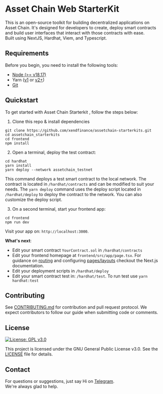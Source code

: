 # Asset Chain Web StarterKit

This is an open-source toolkit for building decentralized applications on Asset Chain. It's designed for developers to create, deploy smart contracts and build user interfaces that interact with those contracts with ease.<br/>
Built using NextJS, Hardhat, Viem, and Typescript.

## Requirements

Before you begin, you need to install the following tools:

- [Node (>= v18.17)](https://nodejs.org/en/download/)
- Yarn ([v1](https://classic.yarnpkg.com/en/docs/install/) or [v2+](https://yarnpkg.com/getting-started/install))
- [Git](https://git-scm.com/downloads)

## Quickstart

To get started with Asset Chain Starterkit , follow the steps below:

1. Clone this repo & install dependencies

```
git clone https://github.com/xendfinance/assetchain-starterkits.git
cd assetchain_starterkits
cd frontend 
npm install
```

2. Open a terminal, deploy the test contract:

```
cd hardhat
yarn install
yarn deploy --network assetchain_testnet
```

This command deploys a test smart contract to the local network. The contract is located in `/hardhat/contracts` and can be modified to suit your needs. The `yarn deploy` command uses the deploy script located in `/hardhat/deploy` to deploy the contract to the network. You can also customize the deploy script.

3. On a second terminal, start your frontend app:

```
cd frontend
npm run dev
```

Visit your app on: `http://localhost:3000`.

**What's next**:

- Edit your smart contract `YourContract.sol` in `/hardhat/contracts`
- Edit your frontend homepage at `frontend/src/app/page.tsx`. For guidance on [routing](https://nextjs.org/docs/app/building-your-application/routing/defining-routes) and configuring [pages/layouts](https://nextjs.org/docs/app/building-your-application/routing/pages-and-layouts) checkout the Next.js documentation.
- Edit your deployment scripts in `/hardhat/deploy`
- Edit your smart contract test in: `/hardhat/test`. To run test use `yarn hardhat:test`


## Contributing

See [CONTRIBUTING.md](https://github.com/xendfinance/assetchain-starterkits/CONTRIBUTING.md) for contribution and pull request protocol. We expect contributors to follow our guide when submitting code or comments.

## License

[![License: GPL v3.0](https://img.shields.io/badge/License-GPL%20v3-blue.svg)](https://www.gnu.org/licenses/gpl-3.0)

This project is licensed under the GNU General Public License v3.0. See the [LICENSE](LICENSE) file for details.

## Contact

For questions or suggestions, just say Hi on [Telegram](https://t.me/assetchainbuilders).<br/>
We're always glad to help.
